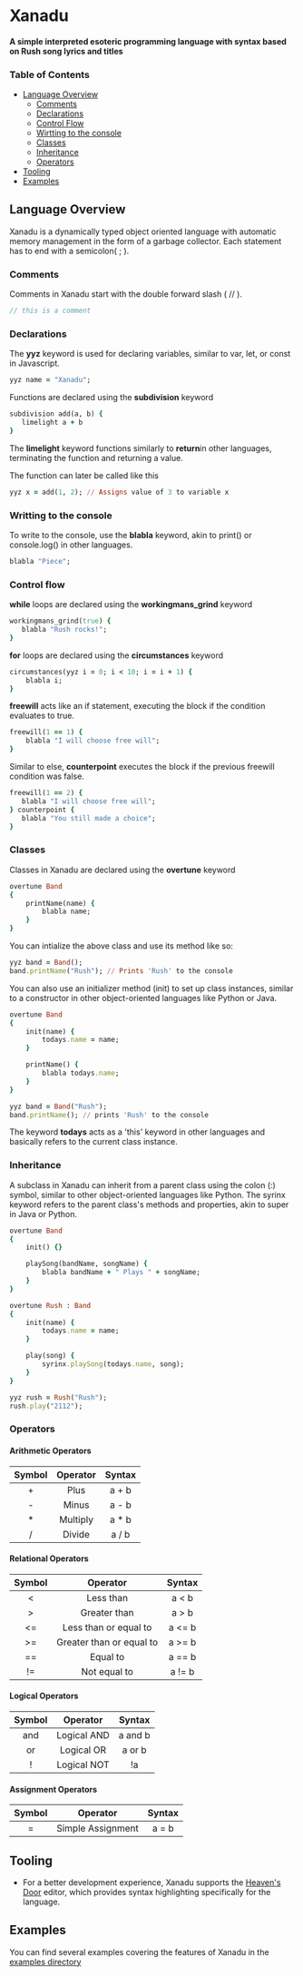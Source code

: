 # Xanadu

#### A simple interpreted esoteric programming language with syntax based on Rush song lyrics and titles

### Table of Contents
- [Language Overview](#overview)
    * [Comments](#comments)
    * [Declarations](#declarations)
    * [Control Flow](#control)
    * [Wirtting to the console](#console)
    * [Classes](#classes)
    * [Inheritance](#inheritance)
    * [Operators](#operators)
- [Tooling](#tooling)
- [Examples](#examples)

<a name="overview"/>

## Language Overview

Xanadu is a dynamically typed object oriented language with automatic memory management in the form of a garbage collector. Each statement has to end with a semicolon( ; ).

<a name="comments"/>

### Comments

Comments in Xanadu start with the double forward slash ( // ).

```c 
// this is a comment 
```

<a name="declarations"/>

### Declarations

The **yyz** keyword is used for declaring variables, similar to var, let, or const in Javascript.

```ruby
yyz name = "Xanadu";
```

Functions are declared using the **subdivision** keyword 

```ruby
subdivision add(a, b) {
   limelight a + b
}
```

The **limelight** keyword functions similarly to **return**in other languages, terminating the function and returning a value.

The function can later be called like this

```ruby 
yyz x = add(1, 2); // Assigns value of 3 to variable x
```

<a name="console"/>

### Writting to the console

To write to the console, use the **blabla** keyword, akin to print() or console.log() in other languages.

```ruby
blabla "Piece"; 
```

<a name="control"/>

### Control flow

**while** loops are declared using the **workingmans_grind** keyword 

```ruby
workingmans_grind(true) {
   blabla "Rush rocks!";
}
```

**for** loops are declared using the **circumstances** keyword 

```ruby 
circumstances(yyz i = 0; i < 10; i = i + 1) {
    blabla i;
} 
```

**freewill** acts like an if statement, executing the block if the condition evaluates to true.

```ruby
freewill(1 == 1) {
    blabla "I will choose free will";
}
```

Similar to else, **counterpoint** executes the block if the previous freewill condition was false.

```ruby
freewill(1 == 2) {
   blabla "I will choose free will";
} counterpoint {
   blabla "You still made a choice";
} 
```

<a name="classes"/>

### Classes

Classes in Xanadu are declared using the **overtune** keyword

```ruby
overtune Band
{
    printName(name) {
        blabla name;
    }
}
```

You can intialize the above class and use its method like so:

```ruby
yyz band = Band();
band.printName("Rush"); // Prints 'Rush' to the console
```

You can also use an initializer method (init) to set up class instances, similar to a constructor in other object-oriented languages like Python or Java.

```ruby
overtune Band
{
    init(name) {
        todays.name = name;
    }

    printName() {
        blabla todays.name;
    }
}

yyz band = Band("Rush");
band.printName(); // prints 'Rush' to the console
```

The keyword **todays** acts as a 'this' keyword in other languages and basically refers to the current class instance.

<a name="inheritance"/>

### Inheritance

A subclass in Xanadu can inherit from a parent class using the colon (:) symbol, similar to other object-oriented languages like Python. The syrinx keyword refers to the parent class's methods and properties, akin to super in Java or Python.

```ruby
overtune Band
{
    init() {}

    playSong(bandName, songName) {
        blabla bandName + " Plays " + songName;
    }
}

overtune Rush : Band 
{
    init(name) {
        todays.name = name;
    }

    play(song) {
        syrinx.playSong(todays.name, song);
    }
}

yyz rush = Rush("Rush");
rush.play("2112");
```

<a name="operators"/>

### Operators

#### Arithmetic Operators 

 | Symbol   | Operator  | Syntax |
 | :---:    |  :---:    | :---:  |
 |   +      |  Plus     | a + b  |
 |   -      |  Minus    | a - b  |
 |   *      | Multiply  | a * b  |
 |   /      |  Divide    | a / b  |

#### Relational Operators

 | Symbol  |  Operator  | Syntax |
 | :---:   |   :---:    | :---:  |
 |   <     |   Less than    |  a < b  |
 |   >     |   Greater than   |  a > b  |
 |   <=    | Less than or equal to |  a <= b  |
 |   >=    |   Greater than or equal to    | a >= b  |
 |   ==    |   Equal to   |  a == b  |
 |   !=    |   Not equal to    | a != b  |

#### Logical Operators

 | Symbol  |  Operator  | Syntax |
 | :---:   |   :---:    | :---:  |
 |   and      |  Logical AND     | a and b  |
 |   or      |  Logical OR   |  a or b |
 |   !      | Logical NOT |  !a  |

#### Assignment Operators

 | Symbol   | Operator |  Syntax |
 | :---:    |  :---:   |  :---:  |
 |   =      |  Simple Assignment  | a = b  |

<a name="tooling"/>

## Tooling

- For a better development experience, Xanadu supports the [Heaven's Door](https://github.com/Turtel216/Heavens-Door) editor, which provides syntax highlighting specifically for the language.

<a name="examples"/>

## Examples

You can find several examples covering the features of Xanadu in the [examples directory](https://github.com/Turtel216/Xanadu/tree/main/examples)
